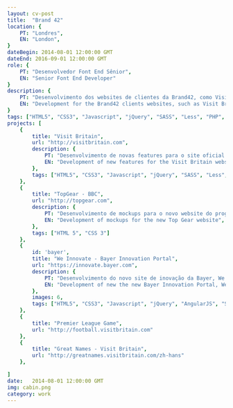 ```yaml
---
layout: cv-post
title:  "Brand 42"
location: {
	PT: "Londres",
	EN: "London",
}
dateBegin: 2014-08-01 12:00:00 GMT
dateEnd: 2016-09-01 12:00:00 GMT
role: {
	PT: "Desenvolvedor Font End Sênior",
	EN: "Senior Font End Developer"
}
description: {
	PT: "Desenvolvimento dos websites de clientes da Brand42, como Visit Britain e TopGear, da BBC",
	EN: "Development for the Brand42 clients websites, such as Visit Britain and Top Gear (BBC)"
}
tags: ["HTML5", "CSS3", "Javascript", "jQuery", "SASS", "Less", "PHP", "Node JS", "Grunt", "Compass", "BEM Notation", "ReactJS"]
projects: [
	{
		title: "Visit Britain",
		url: "http://visitbritain.com",
		description: {
			PT: "Desenvolvimento de novas features para o site oficial de turismo da Grã Bretanha",
			EN: "Development of new features for the Visit Britain website, the official website for the Great Britain tourism.",
		},
		tags: ["HTML5", "CSS3", "Javascript", "jQuery", "SASS", "Less", "PHP", "Node JS", "Grunt", "Compass", "BEM Notation"]
	},
	{
		title: "TopGear - BBC",
		url: "http://topgear.com",
		description: {
			PT: "Desenvolvimento de mockups para o novo website do programa da BBC, Top Gear",
			EN: "Development of mockups for the new Top Gear website",
		},
		tags: ["HTML 5", "CSS 3"]
	},
	{
		id: 'bayer',
		title: "We Innovate - Bayer Innovation Portal",
		url: "https://innovate.bayer.com",
		description: {
			PT: "Desenvolvimento do novo site de inovação da Bayer, We Innovate",
			EN: "Development of new the new Bayer Innovation Portal, We Innovate"
		},
		images: 6,
		tags: ["HTML5", "CSS3", "Javascript", "jQuery", "AngularJS", "SASS", "Grunt", "Compass", "BEM Notation"]
	},
	{
		title: "Premier League Game",
		url: "http://football.visitbritain.com"
	},
	{
		title: "Great Names - Visit Britain",
		url: "http://greatnames.visitbritain.com/zh-hans"
	},

]
date:   2014-08-01 12:00:00 GMT
img: cabin.png
category: work
---
```

